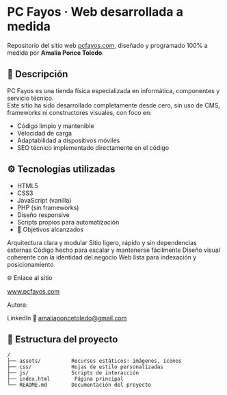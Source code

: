 # PC Fayos · Web desarrollada a medida

Repositorio del sitio web [pcfayos.com](https://www.pcfayos.com), diseñado y programado 100% a medida por **Amalia Ponce Toledo**.

## 📌 Descripción

PC Fayos es una tienda física especializada en informática, componentes y servicio técnico.  
Este sitio ha sido desarrollado completamente desde cero, sin uso de CMS, frameworks ni constructores visuales, con foco en:

- Código limpio y mantenible
- Velocidad de carga
- Adaptabilidad a dispositivos móviles
- SEO técnico implementado directamente en el código

## ⚙️ Tecnologías utilizadas

- HTML5
- CSS3
- JavaScript (vanilla)
- PHP (sin frameworks)
- Diseño responsive
- Scripts propios para automatización
- 🎯 Objetivos alcanzados

Arquitectura clara y modular
Sitio ligero, rápido y sin dependencias externas
Código hecho para escalar y mantenerse fácilmente
Diseño visual coherente con la identidad del negocio
Web lista para indexación y posicionamiento

🌐 Enlace al sitio

www.pcfayos.com

Autora: 


LinkedIn
📩 amaliaponcetoledo@gmail.com

## 📁 Estructura del proyecto

```plaintext
/
├── assets/          Recursos estáticos: imágenes, íconos
├── css/             Hojas de estilo personalizadas
├── js/              Scripts de interacción
├── index.html        Página principal
└── README.md        Documentación del proyecto

